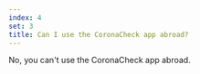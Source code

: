 ```yaml
---
index: 4
set: 3
title: Can I use the CoronaCheck app abroad?
---
```

No, you can't use the CoronaCheck app abroad.

